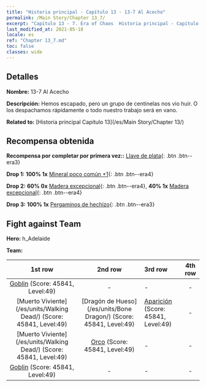 ```yaml
---
title: "Historia principal - Capítulo 13 - 13-7 Al Acecho"
permalink: /Main Story/Chapter 13_7/
excerpt: "Capítulo 13 - 7. Era of Chaos  Historia principal - Capítulo 13_7. 13-7 Al Acecho"
last_modified_at: 2021-05-18
locale: es
ref: "Chapter 13_7.md"
toc: false
classes: wide
---
```


## Detalles

 **Nombre:** 13-7 Al Acecho

 **Descripción:** Hemos escapado, pero un grupo de centinelas nos vio huir. O los despachamos rápidamente o todo nuestro trabajo será en vano.

 **Related to:** [Historia principal Capítulo 13](/es/Main Story/Chapter 13/)

## Recompensa obtenida

 **Recompensa por completar por primera vez::** [Llave de plata](/ItemsES/con_693/){: .btn .btn--era3}

 **Drop 1:** **100% 1x** [Mineral poco común +1](/ItemsES/mat_40/){: .btn .btn--era4}

 **Drop 2:** **60% 0x** [Madera excepcional](/ItemsES/mat_34/){: .btn .btn--era4}, **40% 1x** [Madera excepcional](/ItemsES/mat_34/){: .btn .btn--era4}

 **Drop 3:** **100% 1x** [Pergaminos de hechizo](/ItemsES/con_694/){: .btn .btn--era3}


## Fight against Team
 **Hero:** h_Adelaide

 **Team:**


  | 1st row | 2nd row | 3rd row | 4th row |
  |:----:|:----:|:----|:----:|
  | [Goblin](/es/units/Goblin/) (Score: 45841, Level:49)  | - | - | - |
  | [Muerto Viviente](/es/units/Walking Dead/) (Score: 45841, Level:49)  | [Dragón de Hueso](/es/units/Bone Dragon/) (Score: 45841, Level:49)  | [Aparición](/es/units/Wight/) (Score: 45841, Level:49)  | - |
  | [Muerto Viviente](/es/units/Walking Dead/) (Score: 45841, Level:49)  | [Orco](/es/units/Orc/) (Score: 45841, Level:49)  | - | - |
  | [Goblin](/es/units/Goblin/) (Score: 45841, Level:49)  | - | - | - |


